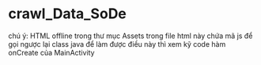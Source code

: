 # crawl_Data_SoDe

chú ý: HTML offline trong thư mục Assets
trong file html này chứa mã js để gọi ngược lại class java
để làm được điều này thì xem kỹ code hàm onCreate của MainActivity
